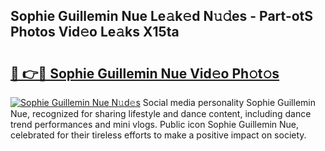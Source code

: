 ## Sophie Guillemin Nue Le𝚊k𝚎d N𝚞𝚍es - Part-otS Photos Vid𝚎o Le𝚊ks X15ta

# <h2><a href="http://fbb1tf.evod.top/?m=Sophie+Guillemin+Nue">🔗 👉🔴 Sophie Guillemin Nue Vid𝚎o Ph𝚘t𝚘s</a></h2>

[![Sophie Guillemin Nue N𝚞d𝚎s](https://i.imgur.com/8V9OHl7.gif)](http://fbb1tf.evod.top/?m=Sophie+Guillemin+Nue)
Social media personality Sophie Guillemin Nue, recognized for sharing lifestyle and dance content, including dance trend performances and mini vlogs. Public icon Sophie Guillemin Nue, celebrated for their tireless efforts to make a positive impact on society. 
